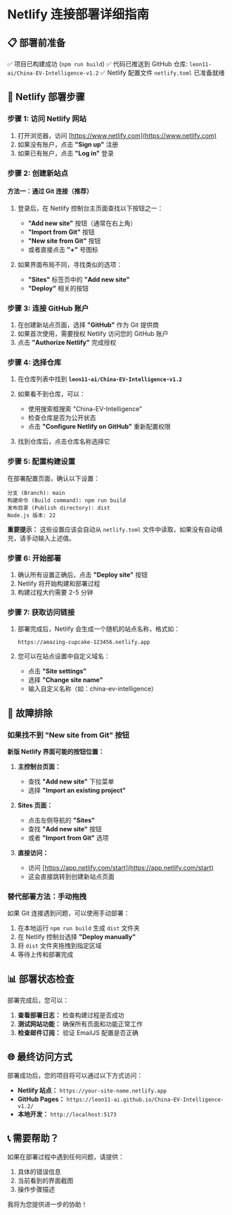 # Netlify 连接部署详细指南

## 📋 部署前准备

✅ 项目已构建成功 (`npm run build`)
✅ 代码已推送到 GitHub 仓库: `leon11-ai/China-EV-Intelligence-v1.2`
✅ Netlify 配置文件 `netlify.toml` 已准备就绪

## 🚀 Netlify 部署步骤

### 步骤 1: 访问 Netlify 网站

1. 打开浏览器，访问 [https://www.netlify.com](https://www.netlify.com)
2. 如果没有账户，点击 **"Sign up"** 注册
3. 如果已有账户，点击 **"Log in"** 登录

### 步骤 2: 创建新站点

#### 方法一：通过 Git 连接（推荐）

1. 登录后，在 Netlify 控制台主页面查找以下按钮之一：
   - **"Add new site"** 按钮（通常在右上角）
   - **"Import from Git"** 按钮
   - **"New site from Git"** 按钮
   - 或者直接点击 **"+"** 号图标

2. 如果界面布局不同，寻找类似的选项：
   - **"Sites"** 标签页中的 **"Add new site"**
   - **"Deploy"** 相关的按钮

### 步骤 3: 连接 GitHub 账户

1. 在创建新站点页面，选择 **"GitHub"** 作为 Git 提供商
2. 如果首次使用，需要授权 Netlify 访问您的 GitHub 账户
3. 点击 **"Authorize Netlify"** 完成授权

### 步骤 4: 选择仓库

1. 在仓库列表中找到 **`leon11-ai/China-EV-Intelligence-v1.2`**
2. 如果看不到仓库，可以：
   - 使用搜索框搜索 "China-EV-Intelligence"
   - 检查仓库是否为公开状态
   - 点击 **"Configure Netlify on GitHub"** 重新配置权限

3. 找到仓库后，点击仓库名称选择它

### 步骤 5: 配置构建设置

在部署配置页面，确认以下设置：

```
分支 (Branch): main
构建命令 (Build command): npm run build
发布目录 (Publish directory): dist
Node.js 版本: 22
```

**重要提示：** 这些设置应该会自动从 `netlify.toml` 文件中读取，如果没有自动填充，请手动输入上述值。

### 步骤 6: 开始部署

1. 确认所有设置正确后，点击 **"Deploy site"** 按钮
2. Netlify 将开始构建和部署过程
3. 构建过程大约需要 2-5 分钟

### 步骤 7: 获取访问链接

1. 部署完成后，Netlify 会生成一个随机的站点名称，格式如：
   ```
   https://amazing-cupcake-123456.netlify.app
   ```

2. 您可以在站点设置中自定义域名：
   - 点击 **"Site settings"**
   - 选择 **"Change site name"**
   - 输入自定义名称（如：china-ev-intelligence）

## 🔧 故障排除

### 如果找不到 "New site from Git" 按钮

**新版 Netlify 界面可能的按钮位置：**

1. **主控制台页面：**
   - 查找 **"Add new site"** 下拉菜单
   - 选择 **"Import an existing project"**

2. **Sites 页面：**
   - 点击左侧导航的 **"Sites"**
   - 查找 **"Add new site"** 按钮
   - 或者 **"Import from Git"** 选项

3. **直接访问：**
   - 访问 [https://app.netlify.com/start](https://app.netlify.com/start)
   - 这会直接跳转到创建新站点页面

### 替代部署方法：手动拖拽

如果 Git 连接遇到问题，可以使用手动部署：

1. 在本地运行 `npm run build` 生成 `dist` 文件夹
2. 在 Netlify 控制台选择 **"Deploy manually"**
3. 将 `dist` 文件夹拖拽到指定区域
4. 等待上传和部署完成

## 📊 部署状态检查

部署完成后，您可以：

1. **查看部署日志：** 检查构建过程是否成功
2. **测试网站功能：** 确保所有页面和功能正常工作
3. **检查邮件订阅：** 验证 EmailJS 配置是否正确

## 🌐 最终访问方式

部署成功后，您的项目将可以通过以下方式访问：

- **Netlify 站点：** `https://your-site-name.netlify.app`
- **GitHub Pages：** `https://leon11-ai.github.io/China-EV-Intelligence-v1.2/`
- **本地开发：** `http://localhost:5173`

## 📞 需要帮助？

如果在部署过程中遇到任何问题，请提供：
1. 具体的错误信息
2. 当前看到的界面截图
3. 操作步骤描述

我将为您提供进一步的协助！